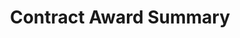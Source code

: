 ---
title: Contract Award Summary

archived_page: no
archived_page_text:
link_to_archived_designs: "/concepts/archived-contract-award-summary"
link_to_active_designs:

category: "Summary Pages:"

headline: Contract Award Summary

copy:
  - text: Below is an idea on how to display data for a specific contract. Please take a look and give us your feedback in the discussion section at the bottom of each tab.

discussion_title: "Discussion suggestions:"

discussion_bullet_points:
- Does the layout and information help you complete your tasks?
- Is there anything that should be removed from the layout?
- Are the labels and terminology appropriate?
- Are the groupings of data sensible?
- What do you like and dislike?

tabs_required: yes

tabs:
  - title: Version 0.2
    url_hash: "#!version-0.2"
    archived_text:
    description: "Key Features:"
    features:
      - description: Visualization of spending
      - description: Visual timeline of the contract activity
      - description: A breakdown of sub-award recipients
    disclaimer_text: <a class="usa-cta external-link" href='http://9bgx80.axshare.com/#g=1&p=contract_award_summary_v1&c=1' target="_blank">View an interactive version of the below image</a>
    image: "/assets/img/Contract-Award-Summary_06.30.2016.jpg"
    image_alt_text: This image displays the contract award summary wireframe. Across the top are three boxes, displaying the Award ID, the Total Award Amount, and the Period of Performance for the individual contract. In the left section are details on the Recipient, including the Recipient Name, address, DUNS, and type of recipient. Below this section are the details about the sub-recipients of the contract and other awards received by the recipient. To the right is a box with the Award Details, including the Awarding and Funding agencies, the appropriation account, the spending type, the contract type, NAICs and PS codes.  Below this box is a nested pie chart showing total award amount, the amount funded and the amount spent.  Across the bottom is a timeline of the transactions and the sub-awards.
    below_image_content:
    disqus_identifier: 97847241
    disqus_url: "http://treasury-dact-jekyll.s3-website-us-east-1.amazonaws.com/dev/concepts/contract-award-summary/"

no_tabs: 
  - archived_text:
    description:
    features:
      - description:
    disclaimer_text:
    image:
    image_alt_text:
    below_image_content:
    disqus_identifier:
    disqus_url:

---